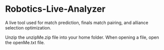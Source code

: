 Robotics-Live-Analyzer
======================

A live tool used for match prediction, finals match pairing, and alliance selection optimization.

Unzip the unzipMe.zip file into your home folder. When opening a file, open the openMe.txt file.
